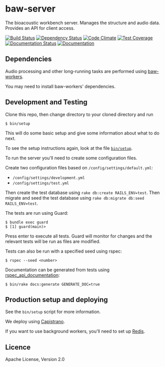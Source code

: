 # baw-server

The bioacoustic workbench server. Manages the structure and audio data. Provides an API for client access.

[![Build Status](https://travis-ci.org/QutBioacoustics/baw-server.png?branch=master)](https://travis-ci.org/QutBioacoustics/baw-server)
[![Dependency Status](https://gemnasium.com/QutBioacoustics/baw-server.png)](https://gemnasium.com/QutBioacoustics/baw-server)
[![Code Climate](https://codeclimate.com/github/QutBioacoustics/baw-server.png)](https://codeclimate.com/github/QutBioacoustics/baw-server)
[![Test Coverage](https://codeclimate.com/github/QutBioacoustics/baw-server/badges/coverage.svg)](https://codeclimate.com/github/QutBioacoustics/baw-server)
[![Documentation Status](http://inch-ci.org/github/QutBioacoustics/baw-server.png?branch=master)](http://inch-ci.org/github/QutBioacoustics/baw-server)
[![Documentation](https://img.shields.io/badge/docs-rdoc.info-blue.svg)](http://www.rubydoc.info/github/QutBioacoustics/baw-server)

## Dependencies

Audio processing and other long-running tasks are performed using [baw-workers](https://github.com/QutBioacoustics/baw-workers).

You may need to install baw-workers' dependencies.

## Development and Testing

Clone this repo, then change directory to your cloned directory and run

	$ bin/setup

This will do some basic setup and give some information about what to do next.

To see the setup instructions again, look at the file [`bin/setup`](bin/setup). 

To run the server you'll need to create some configuration files.

Create two configuration files based on `/config/settings/default.yml`:

 - `/config/settings/development.yml`
 - `/config/settings/test.yml`

Then create the test database using `rake db:create RAILS_ENV=test`.
Then migrate and seed the test database using `rake db:migrate db:seed RAILS_ENV=test`.

The tests are run using Guard:

    $ bundle exec guard
    $ [1] guard(main)>

Press enter to execute all tests. Guard will monitor for changes and the relevant tests will be run as files are modified.

Tests can also be run with a specified seed using rspec:

    $ rspec --seed <number>

Documentation can be generated from tests using [rspec_api_documentation](https://github.com/zipmark/rspec_api_documentation):

    $ bin/rake docs:generate GENERATE_DOC=true

## Production setup and deploying

See the `bin/setup` script for more information.

We deploy using [Capistrano](https://github.com/capistrano/capistrano).

If you want to use background workers, you'll need to set up [Redis](http://redis.io/).

## Licence
Apache License, Version 2.0
